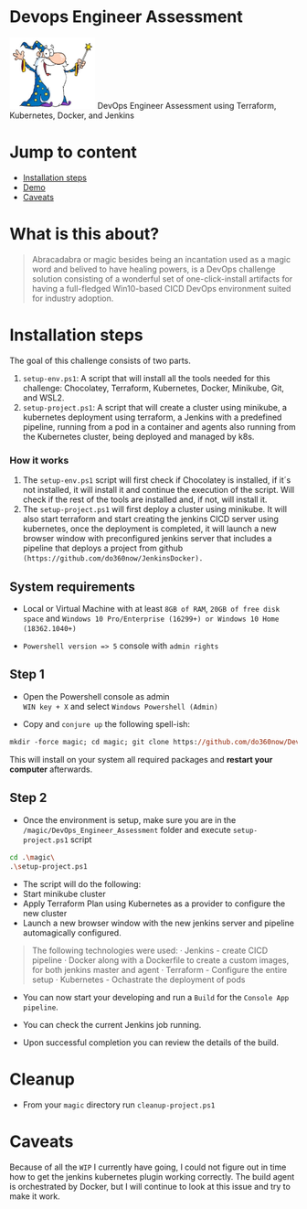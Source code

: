 # Devops Engineer Assessment
<img src="https://github.com/do360now/DevOps_Engineer_Assessment/blob/main/wizard.jpg" alt="magic" width="150">
DevOps Engineer Assessment using Terraform, Kubernetes, Docker, and Jenkins

# Jump to content

- [Installation steps](#Installation-steps)
- [Demo](#Demo)
- [Caveats](#Caveats)


# What is this about?

> Abracadabra or magic besides being an incantation used as a magic word and belived to have healing powers, is a DevOps challenge solution consisting of a wonderful set of one-click-install artifacts for having a full-fledged Win10-based CICD DevOps environment suited for industry adoption.

# Installation steps

The goal of this challenge consists of two parts.
1. ```setup-env.ps1```: A script that will install all the tools needed for this challenge: Chocolatey, Terraform, Kubernetes, Docker, Minikube, Git, and WSL2.
2. ```setup-project.ps1```: A script that will create a cluster using minikube, a kubernetes deployment using terraform, a Jenkins with a predefined pipeline, running from a pod in a container and agents also running from the Kubernetes cluster, being deployed and managed by k8s. 

### How it works
1. The ```setup-env.ps1``` script will first check if Chocolatey is installed, if it´s not installed, it will install it and continue the execution of the script. Will check if the rest of the tools are installed and, if not, will install it.
2. The ```setup-project.ps1``` will first deploy a cluster using minikube. It will also start terraform and start creating the jenkins CICD server using kubernetes, once the deployment is completed, it will launch a new browser window with preconfigured jenkins server that includes a pipeline that deploys a project from github `(https://github.com/do360now/JenkinsDocker).`

    
## System requirements

- Local or Virtual Machine with at least `8GB of RAM`, `20GB of free disk space` and `Windows 10 Pro/Enterprise (16299+) or Windows 10 Home (18362.1040+)`

- `Powershell version => 5` console with `admin rights`

## Step 1
- Open the Powershell console as admin <br>
`WIN key + X` and select `Windows Powershell (Admin)`

- Copy and `conjure up` the following spell-ish:


```ps
mkdir -force magic; cd magic; git clone https://github.com/do360now/DevOps_Engineer_Assessment.git; cd DevOps_Engineer_Assesment; .\setup-env.ps1
```

This will install on your system all required packages and **restart your computer** afterwards.


## Step 2

- Once the environment is setup, make sure you are in the `/magic/DevOps_Engineer_Assessment` folder and execute `setup-project.ps1` script

```sh
cd .\magic\
.\setup-project.ps1
```

- The script will do the following:
- Start minikube cluster
- Apply Terraform Plan using Kubernetes as a provider to configure the new cluster
- Launch a new browser window with the new jenkins server and pipeline automagically configured.

> The following technologies were used:
  · Jenkins - create CICD pipeline
  · Docker along with a Dockerfile to create a custom images, for both jenkins master and agent
  · Terraform - Configure the entire setup
  · Kubernetes - Ochastrate the deployment of pods

- You can now start your developing and run a `Build` for the `Console App pipeline`. 

- You can check the current Jenkins job running.

- Upon successful completion you can review the details of the build.

# Cleanup
- From your `magic` directory run `cleanup-project.ps1`

# Caveats

Because of all the `WIP` I currently have going,  I could not figure out in time how to get the jenkins kubernetes plugin working correctly. The build agent is orchestrated by Docker, but I will continue to look at this issue and try to make it work. 